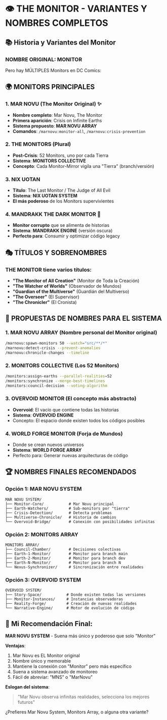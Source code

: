 # 👁️ THE MONITOR - VARIANTES Y NOMBRES COMPLETOS

## 📚 Historia y Variantes del Monitor

### **NOMBRE ORIGINAL: MONITOR**
Pero hay MÚLTIPLES Monitors en DC Comics:

## 🌍 MONITORS PRINCIPALES

### 1. **MAR NOVU** (The Monitor Original) ✨
- **Nombre completo**: Mar Novu, The Monitor
- **Primera aparición**: Crisis on Infinite Earths
- **Sistema propuesto**: **MAR NOVU ARRAY**
- **Comandos**: `/marnovu:monitor-all`, `/marnovu:crisis-prevention`

### 2. **THE MONITORS** (Plural)
- **Post-Crisis**: 52 Monitors, uno por cada Tierra
- **Sistema**: **MONITORS COLLECTIVE**
- **Concepto**: Cada Monitor-Mirror vigila una "Tierra" (branch/versión)

### 3. **NIX UOTAN** 
- **Título**: The Last Monitor / The Judge of All Evil
- **Sistema**: **NIX UOTAN SYSTEM**
- **El más poderoso** de los Monitors supervivientes

### 4. **MANDRAKK THE DARK MONITOR** 🦇
- **Monitor corrupto** que se alimenta de historias
- **Sistema**: **MANDRAKK ENGINE** (versión oscura)
- **Perfecto para**: Consumir y optimizar código legacy

## 🎭 TÍTULOS Y SOBRENOMBRES

### **THE MONITOR** tiene varios títulos:
- **"The Monitor of All Creation"** (Monitor de Toda la Creación)
- **"The Watcher of Worlds"** (Observador de Mundos)
- **"Guardian of the Multiverse"** (Guardián del Multiverso)
- **"The Overseer"** (El Supervisor)
- **"The Chronicler"** (El Cronista)

## 🚀 PROPUESTAS DE NOMBRES PARA EL SISTEMA

### 1. **MAR NOVU ARRAY** (Nombre personal del Monitor original)
```bash
/marnovu:spawn-monitors 50 --watch="src/**/*"
/marnovu:detect-crisis --prevent-anomalies
/marnovu:chronicle-changes --timeline
```

### 2. **MONITORS COLLECTIVE** (Los 52 Monitors)
```bash
/monitors:assign-earths --parallel-realities=52
/monitors:synchronize --merge-best-timelines
/monitors:council-decision --voting-algorithm
```

### 3. **OVERVOID MONITOR** (El concepto más abstracto)
- **Overvoid**: El vacío que contiene todas las historias
- **Sistema**: **OVERVOID ENGINE**
- Concepto: El espacio donde existen todos los códigos posibles

### 4. **WORLD FORGE MONITOR** (Forja de Mundos)
- Donde se crean nuevos universos
- **Sistema**: **WORLD FORGE ARRAY**
- Perfecto para: Generar nuevas arquitecturas de código

## 🏆 NOMBRES FINALES RECOMENDADOS

### **Opción 1: MAR NOVU SYSTEM** 
```
MAR NOVU SYSTEM/
├── Monitor-Core/           # Mar Novu principal
├── Earth-Watchers/         # Sub-monitors por "tierra"
├── Crisis-Detection/       # Detecta problemas
├── Multiverse-Chronicle/   # Historia de cambios
└── Overvoid-Bridge/        # Conexión con posibilidades infinitas
```

### **Opción 2: MONITORS ARRAY**
```
MONITORS ARRAY/
├── Council-Chamber/        # Decisiones colectivas
├── Earth-1-Monitor/        # Monitor para branch main
├── Earth-2-Monitor/        # Monitor para branch dev
├── Earth-N-Monitor/        # Monitor para branch N
└── Nexus-Synchronizer/     # Sincronización entre realidades
```

### **Opción 3: OVERVOID SYSTEM**
```
OVERVOID SYSTEM/
├── Story-Space/           # Donde existen todas las versiones
├── Monitor-Instances/     # Instancias observadoras
├── Reality-Forge/         # Creación de nuevas realidades
└── Narrative-Engine/      # Motor de evolución de código
```

## 🎯 Mi Recomendación Final:

**MAR NOVU SYSTEM** - Suena más único y poderoso que solo "Monitor"

**Ventajas**:
1. Mar Novu es EL Monitor original
2. Nombre único y memorable
3. Mantiene la conexión con "Monitor" pero más específico
4. Suena a sistema avanzado de monitoreo
5. Fácil de abreviar: "MNS" o "MarNovu"

**Eslogan del sistema**:
> "Mar Novu observa infinitas realidades, selecciona los mejores futuros"

¿Prefieres Mar Novu System, Monitors Array, o alguna otra variante?